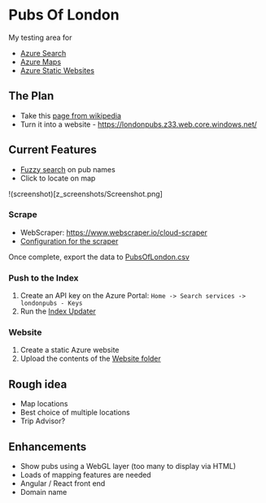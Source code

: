 # Pubs Of London
My testing area for 
- [Azure Search](https://azure.microsoft.com/en-gb/services/search/)
- [Azure Maps](https://azure.microsoft.com/en-us/services/azure-maps/) 
- [Azure Static Websites](https://docs.microsoft.com/en-us/azure/storage/blobs/storage-blob-static-website)

## The Plan
- Take this [page from wikipedia](https://en.wikipedia.org/wiki/List_of_pubs_in_London)
- Turn it into a website - https://londonpubs.z33.web.core.windows.net/

## Current Features
- [Fuzzy search](https://en.wikipedia.org/wiki/Approximate_string_matching) on pub names
- Click to locate on map

!(screenshot)[z_screenshots/Screenshot.png]

### Scrape
- WebScraper:  https://www.webscraper.io/cloud-scraper
- [Configuration for the scraper](Scraper/ScraperConfig.json)

Once complete, export the data to [PubsOfLondon.csv](IndexUpdater/pubsoflondon.csv)

### Push to the Index
1. Create an API key on the Azure Portal: `Home -> Search services -> londonpubs - Keys`
1. Run the [Index Updater](IndexUpdater/IndexUpdater)

### Website
1. Create a static Azure website 
2. Upload the contents of the [Website folder](Website)

## Rough idea
- Map locations
- Best choice of multiple locations
- Trip Advisor? 

## Enhancements
- Show pubs using a WebGL layer (too many to display via HTML)
- Loads of mapping features are needed
- Angular / React front end
- Domain name
